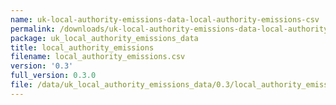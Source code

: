 ```yaml
---
name: uk-local-authority-emissions-data-local-authority-emissions-csv
permalink: /downloads/uk-local-authority-emissions-data-local-authority-emissions-csv/0_3
package: uk_local_authority_emissions_data
title: local_authority_emissions
filename: local_authority_emissions.csv
version: '0.3'
full_version: 0.3.0
file: /data/uk_local_authority_emissions_data/0.3/local_authority_emissions.csv
---
```

